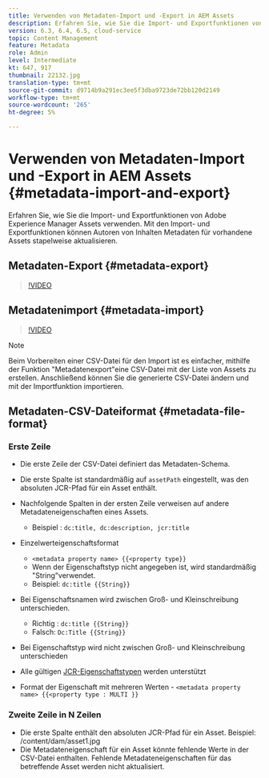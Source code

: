 ```yaml
---
title: Verwenden von Metadaten-Import und -Export in AEM Assets
description: Erfahren Sie, wie Sie die Import- und Exportfunktionen von Adobe Experience Manager Assets verwenden. Mit den Import- und Exportfunktionen können Autoren von Inhalten Metadaten für vorhandene Assets stapelweise aktualisieren.
version: 6.3, 6.4, 6.5, cloud-service
topic: Content Management
feature: Metadata
role: Admin
level: Intermediate
kt: 647, 917
thumbnail: 22132.jpg
translation-type: tm+mt
source-git-commit: d9714b9a291ec3ee5f3dba9723de72bb120d2149
workflow-type: tm+mt
source-wordcount: '265'
ht-degree: 5%

---
```



# Verwenden von Metadaten-Import und -Export in AEM Assets {#metadata-import-and-export}

Erfahren Sie, wie Sie die Import- und Exportfunktionen von Adobe Experience Manager Assets verwenden. Mit den Import- und Exportfunktionen können Autoren von Inhalten Metadaten für vorhandene Assets stapelweise aktualisieren.

## Metadaten-Export {#metadata-export}

>[!VIDEO](https://video.tv.adobe.com/v/22132/?quality=12&learn=on)

## Metadatenimport {#metadata-import}

>[!VIDEO](https://video.tv.adobe.com/v/21374/?quality=12&learn=on)

>[!NOTE]
>
> Beim Vorbereiten einer CSV-Datei für den Import ist es einfacher, mithilfe der Funktion &quot;Metadatenexport&quot;eine CSV-Datei mit der Liste von Assets zu erstellen. Anschließend können Sie die generierte CSV-Datei ändern und mit der Importfunktion importieren.

## Metadaten-CSV-Dateiformat {#metadata-file-format}

### Erste Zeile

* Die erste Zeile der CSV-Datei definiert das Metadaten-Schema.
* Die erste Spalte ist standardmäßig auf `assetPath` eingestellt, was den absoluten JCR-Pfad für ein Asset enthält.

* Nachfolgende Spalten in der ersten Zeile verweisen auf andere Metadateneigenschaften eines Assets.
   * Beispiel : `dc:title, dc:description, jcr:title`

* Einzelwerteigenschaftsformat

   * `<metadata property name> {{<property type}}`
   * Wenn der Eigenschaftstyp nicht angegeben ist, wird standardmäßig &quot;String&quot;verwendet.
   * Beispiel: `dc:title {{String}}`

* Bei Eigenschaftsnamen wird zwischen Groß- und Kleinschreibung unterschieden.
   * Richtig : `dc:title {{String}}`
   * Falsch: `Dc:Title {{String}}`

* Bei Eigenschaftstyp wird nicht zwischen Groß- und Kleinschreibung unterschieden
* Alle gültigen [JCR-Eigenschaftstypen](https://docs.adobe.com/docs/en/spec/jsr170/javadocs/jcr-2.0/javax/jcr/PropertyType.html) werden unterstützt

* Format der Eigenschaft mit mehreren Werten - `<metadata property name> {{<property type : MULTI }}`

### Zweite Zeile in N Zeilen

* Die erste Spalte enthält den absoluten JCR-Pfad für ein Asset. Beispiel: /content/dam/asset1.jpg
* Die Metadateneigenschaft für ein Asset könnte fehlende Werte in der CSV-Datei enthalten. Fehlende Metadateneigenschaften für das betreffende Asset werden nicht aktualisiert.
